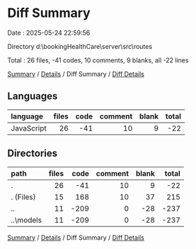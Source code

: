 # Diff Summary

Date : 2025-05-24 22:59:56

Directory d:\\bookingHealthCare\\server\\src\\routes

Total : 26 files,  -41 codes, 10 comments, 9 blanks, all -22 lines

[Summary](results.md) / [Details](details.md) / Diff Summary / [Diff Details](diff-details.md)

## Languages
| language | files | code | comment | blank | total |
| :--- | ---: | ---: | ---: | ---: | ---: |
| JavaScript | 26 | -41 | 10 | 9 | -22 |

## Directories
| path | files | code | comment | blank | total |
| :--- | ---: | ---: | ---: | ---: | ---: |
| . | 26 | -41 | 10 | 9 | -22 |
| . (Files) | 15 | 168 | 10 | 37 | 215 |
| .. | 11 | -209 | 0 | -28 | -237 |
| ..\\models | 11 | -209 | 0 | -28 | -237 |

[Summary](results.md) / [Details](details.md) / Diff Summary / [Diff Details](diff-details.md)